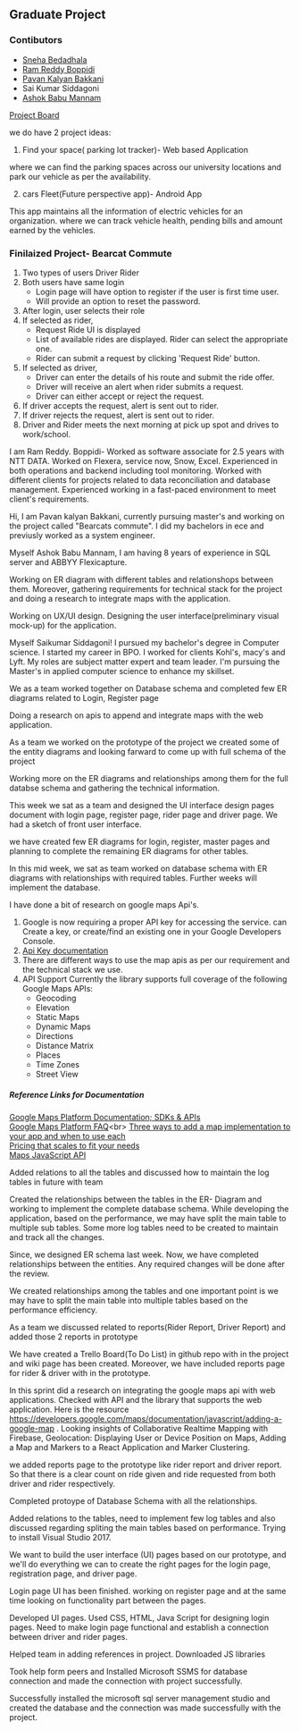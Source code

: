 ## Graduate Project 
### Contibutors
* [Sneha Bedadhala](https://github.com/snehabedadhala)
* [Ram Reddy Boppidi](https://github.com/RamReddy98)
* [Pavan Kalyan Bakkani](https://github.com/pavankalyanbakkani)
* Sai Kumar Siddagoni
* [Ashok Babu Mannam](https://github.com/AshokBabuMannam)

[Project Board](https://github.com/users/snehabedadhala/projects/3)

we do have 2 project ideas:

1. Find your space( parking lot tracker)- Web based Application

where we can find the parking spaces across our university locations and park our vehicle as per the availability.

2. cars Fleet(Future perspective app)- Android App

This app maintains all the information of electric vehicles for an organization. where we can track vehicle health, pending bills and amount earned by the vehicles.


### Finilaized Project- Bearcat Commute

1. Two types of users
	Driver
	Rider
2. Both users have same login
	* Login page will have option to register if the user is first time user.
	* Will provide an option to reset the password.
3. After login, user selects their role
4. If selected as rider, 
	* Request Ride UI is displayed
	* List of available rides are displayed. Rider can select the appropriate one.
	* Rider can submit a request by clicking 'Request Ride' button.
5. If selected as driver,
	* Driver can enter the details of his route and submit the ride offer.
	* Driver will receive an alert when rider submits a request.
	* Driver can either accept or reject the request. 
6. If driver accepts the request, alert is sent out to rider.
7. If driver rejects the request, alert is sent out to rider.
8. Driver and Rider meets the next morning at pick up spot and drives to work/school.


I am Ram Reddy. Boppidi- Worked as software associate for 2.5 years with NTT DATA. Worked on Flexera, service now, Snow, Excel. Experienced in both operations and backend including tool monitoring. Worked with different clients for projects related to data reconciliation and database management. Experienced working in a fast-paced environment to meet client's requirements.


Hi, I am Pavan kalyan Bakkani, currently pursuing master's and  working on the project called "Bearcats commute". I did my bachelors in ece and previusly worked as a system engineer.

Myself Ashok Babu Mannam, I am having 8 years of experience in SQL server and ABBYY Flexicapture.


Working on ER diagram with different tables and relationshops between them. Moreover, gathering requirements for technical stack for the project and doing a research to integrate maps with the application.

Working on UX/UI design. Designing the user interface(preliminary visual mock-up) for the application. 


Myself Saikumar Siddagoni! I pursued my bachelor's degree in Computer science. I started my career in BPO. I worked for clients Kohl's, macy's and Lyft. My roles are subject matter expert and team leader. I'm pursuing the Master's in applied computer science to enhance my skillset.

We as a team worked together on Database schema and completed few ER diagrams related to Login, Register page

Doing a research on apis to append and integrate maps with the web application.


As a team we worked on the prototype of the project we created some of the entity diagrams and looking farward to come up with full schema of the project

Working more on the ER diagrams and relationships among them for the full databse schema and gathering the technical information.

This week we sat as a team and designed the UI interface design pages document with login page, register page, rider page and driver page. We had a sketch of front user interface.

we have created few ER diagrams for login, register, master pages and planning to complete the remaining ER diagrams for other tables.

In this mid week, we sat as team worked on database schema with ER diagrams with relationships with required tables. Further weeks will implement the database.

I have done a bit of research on google maps Api's.

1. Google is now requiring a proper API key for accessing the service. can Create a key, or create/find an existing one in your Google Developers Console.
2. [Api Key documentation](https://developers.google.com/maps/documentation/geocoding/get-api-key)
3. There are different ways to use the map apis as per our requirement and the technical stack we use.
4. API Support
   Currently the library supports full coverage of the following Google Maps APIs:
   * Geocoding
   * Elevation
   * Static Maps
   * Dynamic Maps
   * Directions
   * Distance Matrix
   * Places
   * Time Zones
   * Street View

##### Reference Links for Documentation

[Google Maps Platform Documentation; SDKs & APIs](https://developers.google.com/maps/documentation)<br>
[Google Maps Platform FAQ](https://developers.google.com/maps/faq#:~:text=The%20Google%20Maps%20Platform%20is,retrieve%20data%20from%20Google%20Maps.)<br>
[Three ways to add a map implementation to your app and when to use each](https://cloud.google.com/blog/products/maps-platform/three-ways-add-map-implementation-your-app-and-when-use-each)<br>
[Pricing that scales to fit your needs](https://mapsplatform.google.com/pricing/#:~:text=You%20won't%20be%20charged,your%20%24200%20monthly%20credit)<br>
[Maps JavaScript API](https://developers.google.com/maps/documentation/javascript/get-api-key)

Added relations to all the tables and discussed how to maintain the log tables in future with team


Created the relationships between the tables in the ER- Diagram and working to implement the complete database schema. While developing the application, based on the performance, we may have split the main table to multiple sub tables. Some more log tables need to be created to maintain and track all the changes.

Since, we designed ER schema last week. Now, we have completed relationships between the entities. Any required changes will be done after the review.

We created relationships among the tables and one important point is we may have to split the main table into multiple tables based on the performance efficiency.

As a team we discussed related to reports(Rider Report, Driver Report) and added those 2 reports in prototype

We have created a Trello Board(To Do List) in github repo with in the project and wiki page has been created. Moreover, we have included reports page for rider & driver with in the prototype.

In this sprint did a research on integrating the google maps api with web applications. Checked with API and the library that supports the web application. Here is the resource https://developers.google.com/maps/documentation/javascript/adding-a-google-map . Looking insights of Collaborative Realtime Mapping with Firebase, Geolocation: Displaying User or Device Position on Maps, Adding a Map and Markers to a React Application and Marker Clustering.

we added reports page to the prototype like rider report and driver report. So that there is a clear count on ride given and ride requested from both driver and rider respectively.

Completed protoype of Database Schema with all the relationships. 

Added relations to the tables, need to implement few log tables and also discussed regarding spliting the main tables based on performance. Trying to install Visual Studio 2017.


We want to build the user interface (UI) pages based on our prototype, and we'll do everything we can to create the right pages for the login page, registration page, and driver page.

Login page UI has been finished. working on register page and at the same time looking on functionality part between the pages.

Developed UI pages. Used CSS, HTML, Java Script for designing login pages. Need to make login page functional and establish a connection between driver and rider pages.

Helped team in adding references in project. Downloaded JS libraries

Took help form peers and Installed Microsoft SSMS for database connection and made the connection with project successfully.

Successfully installed the microsoft sql server management studio and created the database and the connection was made successfully with the project.
